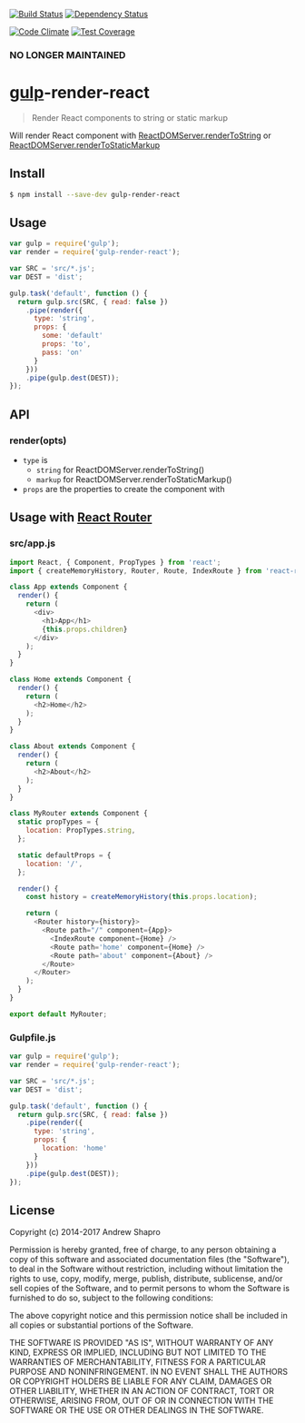 [![Build Status](https://travis-ci.org/abramz/gulp-render-react.svg)](https://travis-ci.org/abramz/gulp-render-react)
[![Dependency Status](https://david-dm.org/abramz/gulp-render-react.svg)](https://david-dm.org/abramz/gulp-render-react)

[![Code Climate](https://codeclimate.com/github/abramz/gulp-render-react/badges/gpa.svg)](https://codeclimate.com/github/abramz/gulp-render-react)
[![Test Coverage](https://codeclimate.com/github/abramz/gulp-render-react/badges/coverage.svg)](https://codeclimate.com/github/abramz/gulp-render-react/coverage)

### NO LONGER MAINTAINED

# [gulp](http://gulpjs.com)-render-react 
> Render React components to string or static markup

Will render React component with [ReactDOMServer.renderToString](https://facebook.github.io/react/docs/top-level-api.html#reactdomserver.rendertostring) or [ReactDOMServer.renderToStaticMarkup](https://facebook.github.io/react/docs/top-level-api.html#reactdomserver.rendertostaticmarkup)

## Install
```sh
$ npm install --save-dev gulp-render-react
```

## Usage
```js
var gulp = require('gulp');
var render = require('gulp-render-react');

var SRC = 'src/*.js';
var DEST = 'dist';

gulp.task('default', function () {
  return gulp.src(SRC, { read: false })
    .pipe(render({
      type: 'string',
      props: {
        some: 'default'
        props: 'to',
        pass: 'on'
      }
    }))
    .pipe(gulp.dest(DEST));
});
```
## API

### render(opts)

* `type` is
  * `string` for ReactDOMServer.renderToString()
  * `markup` for ReactDOMServer.renderToStaticMarkup()
* `props` are the properties to create the component with

## Usage with [React Router](https://github.com/reactjs/react-router)
### src/app.js
```js
import React, { Component, PropTypes } from 'react';
import { createMemoryHistory, Router, Route, IndexRoute } from 'react-router';

class App extends Component {
  render() {
    return (
      <div>
        <h1>App</h1>
        {this.props.children}
      </div>
    );
  }
}

class Home extends Component {
  render() {
    return (
      <h2>Home</h2>
    );
  }
}

class About extends Component {
  render() {
    return (
      <h2>About</h2>
    );
  }
}

class MyRouter extends Component {
  static propTypes = {
    location: PropTypes.string,
  };

  static defaultProps = {
    location: '/',
  };

  render() {
    const history = createMemoryHistory(this.props.location);

    return (
      <Router history={history}>
        <Route path="/" component={App}>
          <IndexRoute component={Home} />
          <Route path='home' component={Home} />
          <Route path='about' component={About} />
        </Route>
      </Router>
    );
  }
}

export default MyRouter;
```

### Gulpfile.js
```js
var gulp = require('gulp');
var render = require('gulp-render-react');

var SRC = 'src/*.js';
var DEST = 'dist';

gulp.task('default', function () {
  return gulp.src(SRC, { read: false })
    .pipe(render({
      type: 'string',
      props: {
        location: 'home'
      }
    }))
    .pipe(gulp.dest(DEST));
});
```

## License

Copyright (c) 2014-2017 Andrew Shapro

Permission is hereby granted, free of charge, to any person obtaining a copy of this software and associated documentation files (the "Software"), to deal in the Software without restriction, including without limitation the rights to use, copy, modify, merge, publish, distribute, sublicense, and/or sell copies of the Software, and to permit persons to whom the Software is furnished to do so, subject to the following conditions:

The above copyright notice and this permission notice shall be included in all copies or substantial portions of the Software.

THE SOFTWARE IS PROVIDED "AS IS", WITHOUT WARRANTY OF ANY KIND, EXPRESS OR IMPLIED, INCLUDING BUT NOT LIMITED TO THE WARRANTIES OF MERCHANTABILITY, FITNESS FOR A PARTICULAR PURPOSE AND NONINFRINGEMENT. IN NO EVENT SHALL THE AUTHORS OR COPYRIGHT HOLDERS BE LIABLE FOR ANY CLAIM, DAMAGES OR OTHER LIABILITY, WHETHER IN AN ACTION OF CONTRACT, TORT OR OTHERWISE, ARISING FROM, OUT OF OR IN CONNECTION WITH THE SOFTWARE OR THE USE OR OTHER DEALINGS IN THE SOFTWARE.

